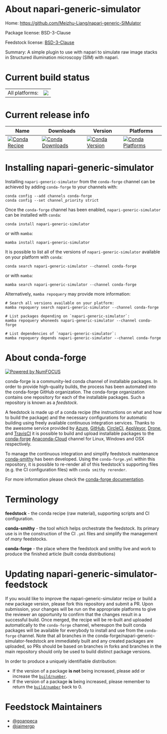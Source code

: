 About napari-generic-simulator
==============================

Home: https://github.com/Meizhu-Liang/napari-generic-SIMulator

Package license: BSD-3-Clause

Feedstock license: [BSD-3-Clause](https://github.com/conda-forge/napari-generic-simulator-feedstock/blob/main/LICENSE.txt)

Summary: A simple plugin to use with napari to simulate raw image stacks in Structured illumination microscopy (SIM) with napari.

Current build status
====================


<table><tr><td>All platforms:</td>
    <td>
      <a href="https://dev.azure.com/conda-forge/feedstock-builds/_build/latest?definitionId=17073&branchName=main">
        <img src="https://dev.azure.com/conda-forge/feedstock-builds/_apis/build/status/napari-generic-simulator-feedstock?branchName=main">
      </a>
    </td>
  </tr>
</table>

Current release info
====================

| Name | Downloads | Version | Platforms |
| --- | --- | --- | --- |
| [![Conda Recipe](https://img.shields.io/badge/recipe-napari--generic--simulator-green.svg)](https://anaconda.org/conda-forge/napari-generic-simulator) | [![Conda Downloads](https://img.shields.io/conda/dn/conda-forge/napari-generic-simulator.svg)](https://anaconda.org/conda-forge/napari-generic-simulator) | [![Conda Version](https://img.shields.io/conda/vn/conda-forge/napari-generic-simulator.svg)](https://anaconda.org/conda-forge/napari-generic-simulator) | [![Conda Platforms](https://img.shields.io/conda/pn/conda-forge/napari-generic-simulator.svg)](https://anaconda.org/conda-forge/napari-generic-simulator) |

Installing napari-generic-simulator
===================================

Installing `napari-generic-simulator` from the `conda-forge` channel can be achieved by adding `conda-forge` to your channels with:

```
conda config --add channels conda-forge
conda config --set channel_priority strict
```

Once the `conda-forge` channel has been enabled, `napari-generic-simulator` can be installed with `conda`:

```
conda install napari-generic-simulator
```

or with `mamba`:

```
mamba install napari-generic-simulator
```

It is possible to list all of the versions of `napari-generic-simulator` available on your platform with `conda`:

```
conda search napari-generic-simulator --channel conda-forge
```

or with `mamba`:

```
mamba search napari-generic-simulator --channel conda-forge
```

Alternatively, `mamba repoquery` may provide more information:

```
# Search all versions available on your platform:
mamba repoquery search napari-generic-simulator --channel conda-forge

# List packages depending on `napari-generic-simulator`:
mamba repoquery whoneeds napari-generic-simulator --channel conda-forge

# List dependencies of `napari-generic-simulator`:
mamba repoquery depends napari-generic-simulator --channel conda-forge
```


About conda-forge
=================

[![Powered by
NumFOCUS](https://img.shields.io/badge/powered%20by-NumFOCUS-orange.svg?style=flat&colorA=E1523D&colorB=007D8A)](https://numfocus.org)

conda-forge is a community-led conda channel of installable packages.
In order to provide high-quality builds, the process has been automated into the
conda-forge GitHub organization. The conda-forge organization contains one repository
for each of the installable packages. Such a repository is known as a *feedstock*.

A feedstock is made up of a conda recipe (the instructions on what and how to build
the package) and the necessary configurations for automatic building using freely
available continuous integration services. Thanks to the awesome service provided by
[Azure](https://azure.microsoft.com/en-us/services/devops/), [GitHub](https://github.com/),
[CircleCI](https://circleci.com/), [AppVeyor](https://www.appveyor.com/),
[Drone](https://cloud.drone.io/welcome), and [TravisCI](https://travis-ci.com/)
it is possible to build and upload installable packages to the
[conda-forge](https://anaconda.org/conda-forge) [Anaconda-Cloud](https://anaconda.org/)
channel for Linux, Windows and OSX respectively.

To manage the continuous integration and simplify feedstock maintenance
[conda-smithy](https://github.com/conda-forge/conda-smithy) has been developed.
Using the ``conda-forge.yml`` within this repository, it is possible to re-render all of
this feedstock's supporting files (e.g. the CI configuration files) with ``conda smithy rerender``.

For more information please check the [conda-forge documentation](https://conda-forge.org/docs/).

Terminology
===========

**feedstock** - the conda recipe (raw material), supporting scripts and CI configuration.

**conda-smithy** - the tool which helps orchestrate the feedstock.
                   Its primary use is in the construction of the CI ``.yml`` files
                   and simplify the management of *many* feedstocks.

**conda-forge** - the place where the feedstock and smithy live and work to
                  produce the finished article (built conda distributions)


Updating napari-generic-simulator-feedstock
===========================================

If you would like to improve the napari-generic-simulator recipe or build a new
package version, please fork this repository and submit a PR. Upon submission,
your changes will be run on the appropriate platforms to give the reviewer an
opportunity to confirm that the changes result in a successful build. Once
merged, the recipe will be re-built and uploaded automatically to the
`conda-forge` channel, whereupon the built conda packages will be available for
everybody to install and use from the `conda-forge` channel.
Note that all branches in the conda-forge/napari-generic-simulator-feedstock are
immediately built and any created packages are uploaded, so PRs should be based
on branches in forks and branches in the main repository should only be used to
build distinct package versions.

In order to produce a uniquely identifiable distribution:
 * If the version of a package **is not** being increased, please add or increase
   the [``build/number``](https://docs.conda.io/projects/conda-build/en/latest/resources/define-metadata.html#build-number-and-string).
 * If the version of a package **is** being increased, please remember to return
   the [``build/number``](https://docs.conda.io/projects/conda-build/en/latest/resources/define-metadata.html#build-number-and-string)
   back to 0.

Feedstock Maintainers
=====================

* [@goanpeca](https://github.com/goanpeca/)
* [@jaimergp](https://github.com/jaimergp/)

